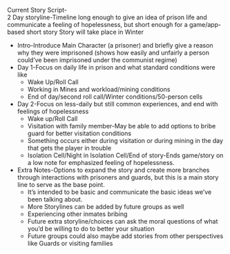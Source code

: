Current Story Script-   
2 Day storyline-Timeline long enough to give an idea of prison life and communicate a feeling of hopelessness, but short enough for a game/app-based short story
Story will take place in Winter   
 - Intro-Introduce Main Character (a prisoner) and briefly give a reason why they were imprisoned (shows how easily and unfairly a person could’ve been imprisoned under the communist regime)   
 - Day 1-Focus on daily life in prison and what standard conditions were like   
    - Wake Up/Roll Call   
    - Working in Mines and workload/mining conditions   
    - End of day/second roll call/Winter conditions/50-person cells   
 - Day 2-Focus on less-daily but still common experiences, and end with feelings of hopelessness   
    - Wake up/Roll Call   
    - Visitation with family member-May be able to add options to bribe guard for better visitation conditions   
    - Something occurs either during visitation or during mining in the day that gets the player in trouble   
    - Isolation Cell/Night in Isolation Cell/End of story-Ends game/story on a low note for emphasized feeling of hopelessness.   
 - Extra Notes-Options to expand the story and create more branches through interactions with prisoners and guards, but this is a main story line to serve as the base point.
    - It’s intended to be basic and communicate the basic ideas we’ve been talking about.   
    - More Storylines can be added by future groups as well   
    - Experiencing other inmates bribing   
    - Future extra storyline/choices can ask the moral questions of what you’d be willing to do to better your situation   
    - Future groups could also maybe add stories from other perspectives like Guards or visiting families   
